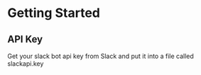 # Getting Started

## API Key
Get your slack bot api key from Slack and put it into a file called slackapi.key
